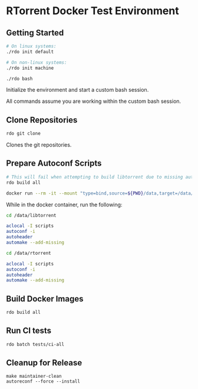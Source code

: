 RTorrent Docker Test Environment
================================

Getting Started
---------------

```bash
# On linux systems:
./rdo init default

# On non-linux systems:
./rdo init machine

./rdo bash
```

Initialize the environment and start a custom bash session.

All commands assume you are working within the custom bash session.


Clone Repositories
------------------

```bash
rdo git clone
```

Clones the git repositories.


Prepare Autoconf Scripts
------------------------

```bash
# This will fail when attempting to build libtorrent due to missing autoconf scripts.
rdo build all

docker run --rm -it --mount "type=bind,source=${PWD}/data,target=/data/" rdo/build/rtorrent/compiler:alpine-3 /bin/bash
```

While in the docker container, run the following:

```bash
cd /data/libtorrent

aclocal -I scripts
autoconf -i
autoheader
automake --add-missing

cd /data/rtorrent

aclocal -I scripts
autoconf -i
autoheader
automake --add-missing
```


Build Docker Images
-------------------

```bash
rdo build all
```


Run CI tests
------------

```bash
rdo batch tests/ci-all
```


Cleanup for Release
-------------------

```
make maintainer-clean
autoreconf --force --install
```
